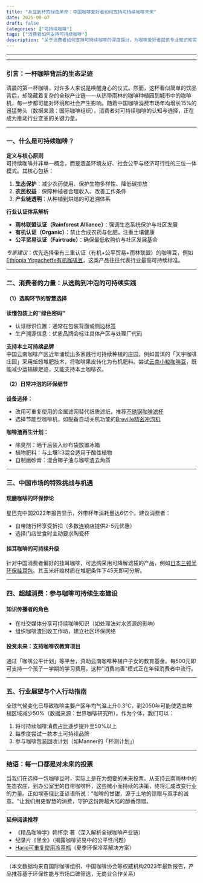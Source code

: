 ```yaml
---
title: "从豆到杯的绿色革命：中国咖啡爱好者如何支持可持续咖啡未来"
date: 2025-08-07
draft: false
categories: ["可持续咖啡"]
tags: ["消费者如何支持可持续咖啡"]
description: "关于消费者如何支持可持续咖啡的深度探讨，为咖啡爱好者提供专业知识和实用指南。"
---
```


---

---

### 引言：一杯咖啡背后的生态足迹  
清晨的第一杯咖啡，对许多人来说是唤醒身心的仪式。然而，这杯看似简单的饮品背后，却隐藏着复杂的全球产业链——从热带雨林的咖啡种植园到城市中的咖啡机，每一步都可能对环境和社会产生影响。随着中国咖啡消费市场年均增长15%的迅猛势头（数据来源：国际咖啡组织），消费者对可持续咖啡的认知与选择，正在成为推动行业变革的关键力量。

---

### 一、什么是可持续咖啡？  
**定义与核心原则**  
可持续咖啡并非单一概念，而是涵盖环境友好、社会公平与经济可行性的三位一体模式。其核心包括：  
1. **生态保护**：减少农药使用、保护生物多样性、降低碳排放  
2. **农民权益**：保障种植者合理收入、改善工作条件  
3. **产业链透明**：从种植到烘焙的可追溯体系  

**行业认证体系解析**  
- **雨林联盟认证（Rainforest Alliance）**：强调生态系统保护与社区发展  
- **有机认证（Organic）**：禁止合成农药与化肥，注重土壤健康  
- **公平贸易认证（Fairtrade）**：确保最低收购价与社区发展基金  

*专家建议*：优先选择带有三重认证（有机+公平贸易+雨林联盟）的咖啡豆，例如[Ethiopia Yirgacheffe有机咖啡豆](https://www.amazon.com/s?k=Ethiopia%20Yirgacheffe%E6%9C%89%E6%9C%BA%E5%92%96%E5%95%A1%E8%B1%86&tag=coffeeprism-20)，这类产品往往代表行业最高可持续标准。

---

### 二、消费者的力量：从选购到冲泡的可持续实践  
#### （1）选购环节的智慧选择  
**读懂包装上的"绿色密码"**  
- 认证标识位置：通常在包装背面或侧边标签  
- 生产溯源信息：优质品牌会标注具体产区与处理厂代码  

**支持本土可持续品牌**  
中国云南咖啡产区近年涌现出多家践行可持续种植的庄园，例如普洱的「天宇咖啡庄园」采用蚯蚓堆肥技术，将咖啡果皮转化为有机肥料。尝试[云南小粒咖啡豆](https://www.amazon.com/s?k=%E4%BA%91%E5%8D%97%E5%B0%8F%E7%B2%92%E5%92%96%E5%95%A1%E8%B1%86&tag=coffeeprism-20)，既能减少运输碳足迹，又能支持本土咖啡农。

#### （2）日常冲泡的环保细节  
**设备选择：**  
- 改用可重复使用的金属滤网替代纸质滤纸，推荐[不锈钢咖啡滤杯](https://www.amazon.com/s?k=%E4%B8%8D%E9%94%88%E9%92%A2%E5%92%96%E5%95%A1%E6%BB%A4%E6%9D%AF&tag=coffeeprism-20)  
- 选择节能型咖啡机，如配备自动关机功能的[Breville精密冲泡机](https://www.amazon.com/s?k=Breville%E7%B2%BE%E5%AF%86%E5%86%B2%E6%B3%A1%E6%9C%BA&tag=coffeeprism-20)  

**咖啡渣再生计划：**  
- 除臭剂：晒干后装入纱布袋放置冰箱  
- 植物肥料：与土壤1:3混合适用于酸性植物  
- 自制磨砂膏：混合椰子油与咖啡渣去角质  

---

### 三、中国市场的特殊挑战与机遇  
#### 现磨咖啡的环保悖论  
星巴克中国2022年报告显示，外带杯年消耗量达6亿个。建议消费者：  
- 自带随行杯享受折扣（多数连锁店提供2-5元优惠）  
- 选择门店堂食时主动要求陶瓷杯  

#### 挂耳咖啡的可持续升级  
针对中国消费者偏好的挂耳咖啡，可选购采用可降解滤袋的产品，例如[日本三顿半环保挂耳包](https://www.amazon.com/s?k=%E6%97%A5%E6%9C%AC%E4%B8%89%E9%A1%BF%E5%8D%8A%E7%8E%AF%E4%BF%9D%E6%8C%82%E8%80%B3%E5%8C%85&tag=coffeeprism-20)。其玉米纤维材质在堆肥条件下45天即可分解。

---

### 四、超越消费：参与咖啡可持续生态建设  
#### 知识传播者的角色  
- 在社交媒体分享可持续咖啡知识（如处理法对水资源的影响）  
- 组织咖啡渣回收工作坊，建立社区环保网络  

#### 投资未来：支持咖啡农教育项目  
通过「咖啡公平计划」等平台，资助云南咖啡种植户子女的教育基金。每500元即可支持一个孩子一学期的学习费用，这种"消费向善"模式正在年轻消费者中流行。

---

### 五、行业展望与个人行动指南  
全球气候变化已导致咖啡主要产区年均气温上升0.3℃，到2050年可能使适宜种植区域减少50%（数据来源：世界咖啡研究所）。作为个体，我们可以：  
1. 将可持续咖啡消费占比逐步提升至50%以上  
2. 每季度尝试一款本土可持续品牌  
3. 参与咖啡包装回收计划（如Manner的「杯测计划」）  

---

### 结语：每一口都是对未来的投票  
当我们在选择一包咖啡豆时，实际上是在为想要的未来投票。从支持云南雨林中的生态农庄，到办公室里的自带咖啡杯，这些微小而持续的决策，终将汇成改变行业的力量。正如埃塞俄比亚谚语所说："咖啡的甘甜，源于土地的馈赠与双手的诚意。"让我们用更智慧的消费，守护这份跨越大陆的醇香馈赠。

---

**延伸阅读推荐**  
- 《精品咖啡学》韩怀宗 著（深入解析全球咖啡产业链）  
- 纪录片《黑金》（揭露咖啡贸易中的公平性问题）  
- [Hario可重复使用冷萃瓶](https://www.amazon.com/s?k=Hario%E5%8F%AF%E9%87%8D%E5%A4%8D%E4%BD%BF%E7%94%A8%E5%86%B7%E8%90%83%E7%93%B6&tag=coffeeprism-20)（夏季环保冷萃解决方案）  

---

（本文数据均来自国际咖啡组织、中国咖啡协会等权威机构2023年最新报告，产品推荐基于环保性能与市场口碑筛选，无商业合作关系）